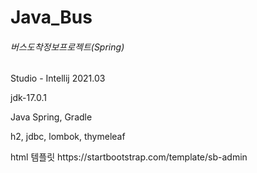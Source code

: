 # Java_Bus
<head>
  <h6>버스도착정보프로젝트(Spring)</h6>
</head>
<body>
  <p>Studio - Intellij 2021.03 </p>
  <p>jdk-17.0.1</p>
  <p>Java Spring, Gradle</p>
  <p>h2, jdbc, lombok, thymeleaf</p>
  <p>html 템플릿 https://startbootstrap.com/template/sb-admin </
  <img src="https://user-images.githubusercontent.com/89440013/147914547-52885617-5ea1-4582-bbf7-74f25b485182.png"  width="700" height="370">
</body>


